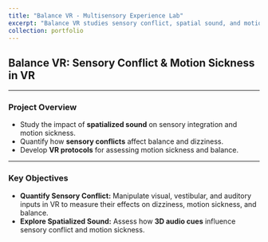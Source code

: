 ```yaml
---
title: "Balance VR - Multisensory Experience Lab"
excerpt: "Balance VR studies sensory conflict, spatial sound, and motion sickness in VR.<br/><img src='/images/500x300.png'>"
collection: portfolio
---
```


## **Balance VR: Sensory Conflict & Motion Sickness in VR**

---
### **Project Overview**
- Study the impact of **spatialized sound** on sensory integration and motion sickness.
- Quantify how **sensory conflicts** affect balance and dizziness.
- Develop **VR protocols** for assessing motion sickness and balance.

---
### **Key Objectives**
- **Quantify Sensory Conflict:** Manipulate visual, vestibular, and auditory inputs in VR to measure their effects on dizziness, motion sickness, and balance.
- **Explore Spatialized Sound:** Assess how **3D audio cues** influence sensory conflict and motion sickness.

